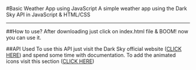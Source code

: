 #Basic Weather App using JavaScript
A simple weather app using the Dark Sky API in JavaScript &amp; HTML/CSS

---

##How to use?
After downloading just click on index.html file & BOOM! now you can use it.

##API Used
To use this API just visit the Dark Sky official website ([CLICK HERE](https://darksky.net/)) and spend some time with documentation.
To add the animated icons visit this section ([CLICK HERE](https://darkskyapp.github.io/skycons))



